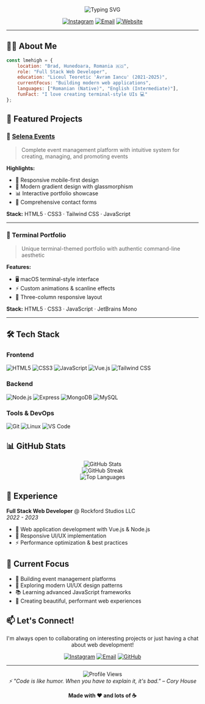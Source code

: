 <div align="center">
  <img src="https://readme-typing-svg.herokuapp.com?font=JetBrains+Mono&weight=600&size=32&duration=3000&pause=1000&color=6495ED&center=true&vCenter=true&width=600&lines=Hi+%F0%9F%91%8B+I'm+Lucaciu+Mihai;Full+Stack+Web+Developer;Building+Beautiful+Web+Experiences" alt="Typing SVG" />
</div>

<div align="center">
  
  [![Instagram](https://img.shields.io/badge/Instagram-%40lmehigh-E4405F?style=for-the-badge&logo=instagram&logoColor=white)](https://instagram.com/lmehigh)
  [![Email](https://img.shields.io/badge/Email-contact%40lmehigh.me-6495ED?style=for-the-badge&logo=gmail&logoColor=white)](mailto:contact@lmehigh.me)
  [![Website](https://img.shields.io/badge/Website-lmehigh.me-9370DB?style=for-the-badge&logo=google-chrome&logoColor=white)](https://lmehigh.me)
  
</div>

---

## 👨‍💻 About Me

```javascript
const lmehigh = {
    location: "Brad, Hunedoara, Romania 🇷🇴",
    role: "Full Stack Web Developer",
    education: "Liceul Teoretic 'Avram Iancu' (2021-2025)",
    currentFocus: "Building modern web applications",
    languages: ["Romanian (Native)", "English (Intermediate)"],
    funFact: "I love creating terminal-style UIs 💻"
};
```

## 🚀 Featured Projects

### 🎉 [Selena Events](https://selenaevents.ro)
> Complete event management platform with intuitive system for creating, managing, and promoting events

**Highlights:**
- 📱 Responsive mobile-first design
- 🎨 Modern gradient design with glassmorphism
- 📊 Interactive portfolio showcase
- 📝 Comprehensive contact forms

**Stack:** HTML5 · CSS3 · Tailwind CSS · JavaScript

---

### 💼 Terminal Portfolio
> Unique terminal-themed portfolio with authentic command-line aesthetic

**Features:**
- 🖥️ macOS terminal-style interface
- ⚡ Custom animations & scanline effects
- 📱 Three-column responsive layout

**Stack:** HTML5 · CSS3 · JavaScript · JetBrains Mono

---

## 🛠️ Tech Stack

### Frontend
![HTML5](https://img.shields.io/badge/HTML5-E34F26?style=for-the-badge&logo=html5&logoColor=white)
![CSS3](https://img.shields.io/badge/CSS3-1572B6?style=for-the-badge&logo=css3&logoColor=white)
![JavaScript](https://img.shields.io/badge/JavaScript-F7DF1E?style=for-the-badge&logo=javascript&logoColor=black)
![Vue.js](https://img.shields.io/badge/Vue.js-4FC08D?style=for-the-badge&logo=vue.js&logoColor=white)
![Tailwind CSS](https://img.shields.io/badge/Tailwind_CSS-38B2AC?style=for-the-badge&logo=tailwind-css&logoColor=white)

### Backend
![Node.js](https://img.shields.io/badge/Node.js-339933?style=for-the-badge&logo=node.js&logoColor=white)
![Express](https://img.shields.io/badge/Express-000000?style=for-the-badge&logo=express&logoColor=white)
![MongoDB](https://img.shields.io/badge/MongoDB-47A248?style=for-the-badge&logo=mongodb&logoColor=white)
![MySQL](https://img.shields.io/badge/MySQL-4479A1?style=for-the-badge&logo=mysql&logoColor=white)

### Tools & DevOps
![Git](https://img.shields.io/badge/Git-F05032?style=for-the-badge&logo=git&logoColor=white)
![Linux](https://img.shields.io/badge/Linux-FCC624?style=for-the-badge&logo=linux&logoColor=black)
![VS Code](https://img.shields.io/badge/VS_Code-007ACC?style=for-the-badge&logo=visual-studio-code&logoColor=white)

## 📊 GitHub Stats

<div align="center">
  <img src="https://github-readme-stats.vercel.app/api?username=lmehigh&show_icons=true&theme=tokyonight&hide_border=true&bg_color=0D1117&title_color=6495ED&icon_color=9370DB&text_color=E4E4E4" alt="GitHub Stats" />
</div>

<div align="center">
  <img src="https://github-readme-streak-stats.herokuapp.com/?user=lmehigh&theme=tokyonight&hide_border=true&background=0D1117&ring=6495ED&fire=9370DB&currStreakLabel=E4E4E4" alt="GitHub Streak" />
</div>

<div align="center">
  <img src="https://github-readme-stats.vercel.app/api/top-langs/?username=lmehigh&layout=compact&theme=tokyonight&hide_border=true&bg_color=0D1117&title_color=6495ED&text_color=E4E4E4" alt="Top Languages" />
</div>

## 💼 Experience

**Full Stack Web Developer** @ Rockford Studios LLC  
*2022 - 2023*
- 🔧 Web application development with Vue.js & Node.js
- 🎨 Responsive UI/UX implementation
- ⚡ Performance optimization & best practices

## 🎯 Current Focus

- 🔨 Building event management platforms
- 🎨 Exploring modern UI/UX design patterns
- 📚 Learning advanced JavaScript frameworks
- 🚀 Creating beautiful, performant web experiences

## 📫 Let's Connect!

<div align="center">
  
I'm always open to collaborating on interesting projects or just having a chat about web development!

[![Instagram](https://img.shields.io/badge/Instagram-E4405F?style=for-the-badge&logo=instagram&logoColor=white)](https://instagram.com/lmehigh)
[![Email](https://img.shields.io/badge/Email-D14836?style=for-the-badge&logo=gmail&logoColor=white)](mailto:contact@lmehigh.me)
[![GitHub](https://img.shields.io/badge/GitHub-181717?style=for-the-badge&logo=github&logoColor=white)](https://github.com/lmehigh)

</div>

---

<div align="center">
  <img src="https://komarev.com/ghpvc/?username=lmehigh&color=6495ED&style=for-the-badge&label=PROFILE+VIEWS" alt="Profile Views" />
</div>

<div align="center">
  <i>⚡ "Code is like humor. When you have to explain it, it's bad." – Cory House</i>
</div>

<div align="center">
  
  **Made with ❤️ and lots of ☕**
  
</div>
